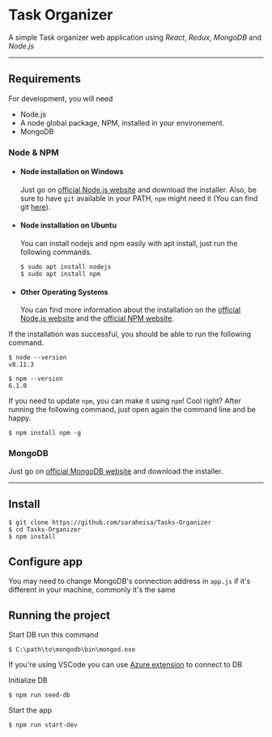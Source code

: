 # Task Organizer

A simple Task organizer web application 
using _React_, _Redux_, _MongoDB_ and _Node.js_

---
## Requirements

For development, you will need 
- Node.js 
- A node global package, NPM, installed in your environement.
- MongoDB

### Node & NPM

- #### Node installation on Windows

  Just go on [official Node.js website](https://nodejs.org/) and download the installer.
Also, be sure to have `git` available in your PATH, `npm` might need it (You can find git [here](https://git-scm.com/)).

- #### Node installation on Ubuntu

  You can install nodejs and npm easily with apt install, just run the following commands.

      $ sudo apt install nodejs
      $ sudo apt install npm

- #### Other Operating Systems
  You can find more information about the installation on the [official Node.js website](https://nodejs.org/) and the [official NPM website](https://npmjs.org/).

If the installation was successful, you should be able to run the following command.

    $ node --version
    v8.11.3

    $ npm --version
    6.1.0

If you need to update `npm`, you can make it using `npm`! Cool right? After running the following command, just open again the command line and be happy.

    $ npm install npm -g

### MongoDB

Just go on [official MongoDB website](https://www.mongodb.com/download-center) and download the installer.

---

## Install

    $ git clone https://github.com/saraheisa/Tasks-Organizer
    $ cd Tasks-Organizer
    $ npm install

## Configure app

You may need to change MongoDB's connection address in `app.js` 
if it's different in your machine, commonly it's the same

## Running the project

Start DB
    run this command
    
    $ C:\path\to\mongodb\bin\mongod.exe

If you're using VSCode you can use [Azure extension]('https://marketplace.visualstudio.com/items?itemName=ms-azuretools.vscode-cosmosdb') to connect to DB

Initialize DB

    $ npm run seed-db

Start the app

    $ npm run start-dev
